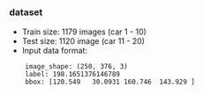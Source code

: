 # 


### dataset

- Train size: 1179 images (car 1 - 10)
- Test size: 1120 image (car 11 - 20)
- Input data format:
```
    image_shape: (250, 376, 3)
    label: 198.1651376146789
    bbox: [120.549   30.0931 160.746  143.929 ]
```

